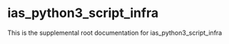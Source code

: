 # ias_python3_script_infra

This is the supplemental root documentation for ias_python3_script_infra
